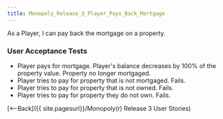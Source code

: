 ```yaml
---
title: Monopoly_Release_3_Player_Pays_Back_Mortgage
---
```

As a Player, I can pay back the mortgage on a property.

### User Acceptance Tests
* Player pays for mortgage. Player's balance decreases by 100% of the property value. Property no longer mortgaged.
* Player tries to pay for property that is not mortgaged. Fails.
* Player tries to pay for property that is not owned. Fails.
* Player tries to pay for property they do not own. Fails.

[<--Back]({{ site.pagesurl}}/Monopoly(r) Release 3 User Stories)